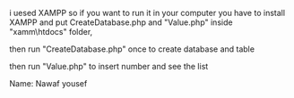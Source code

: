 i uesed XAMPP so if you want to run it in your computer you have to install XAMPP and put CreateDatabase.php and "Value.php" inside "xamm\htdocs\" folder,

then run "CreateDatabase.php" once to create database and table

then run "Value.php" to insert number and see the list



Name: Nawaf yousef